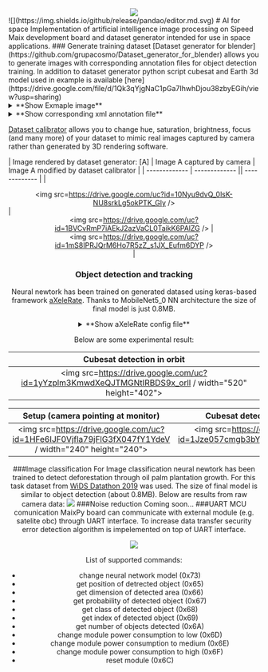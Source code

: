 

<div style="text-align:center"><img src=https://drive.google.com/uc?id=1ESDZn7xXU-BxeDaWwSYVPdHERqm8WZ6e /></div>
![](https://img.shields.io/github/release/pandao/editor.md.svg) 
# AI for space
Implementation of artificial intelligence image processing on Sipeed Maix development board and dataset generator intended for use in space applications.
### Generate training dataset
[Dataset generator for blender](https://github.com/grupacosmo/Dataset_generator_for_blender) allows you to generate images with corresponding annotation files for object detection training. In addition to dataset generator python script cubesat and Earth 3d model used in example is available [here](https://drive.google.com/file/d/1Qk3qYjgNaC1pGa7IhwhDjou38zbyEGih/view?usp=sharing)
<details><summary>**Show Exmaple image**</summary>
<div style="text-align:center"><img src=https://drive.google.com/uc?id=1eM-nqmNBr69SQu6ntxc427t7TKHYRyhM /></div>
</details>
<details><summary>**Show corresponding xml annotation file**</summary>
<pre>
```<annotation verified="yes">
	<folder>imgs</folder>
	<filename>0131.jpg</filename>
	<path>cubesat_detector/imgs</path>
	<source>
		<database>rendered</database>
	</source>
	<size>
		<width>320</width>
		<height>240</height>
		<deph>3</deph>
	</size>
	<segmented>0</segmented>
	<object>
		<name>sat</name>
		<pose>Unspecified</pose>
		<truncated>0</truncated>
		<difficult>0</difficult>
		<bndbox>
			<xmin>125</xmin>
			<ymin>49</ymin>
			<xmax>259</xmax>
			<ymax>177</ymax>
		</bndbox>
	</object>
</annotation>
```
</details>

<pb></pb>
[Dataset calibrator](https://github.com/grupacosmo/Dataset_calibrator) allows you to change hue, saturation, brightness, focus (and many more) of your dataset to mimic real images captured by camera rather than generated by 3D rendering software.

| Image rendered by dataset generator: [A] | Image A captured by camera | Image A modified by dataset calibrator | 
| ------------- | ------------- || ------------- |
|<div style="text-align:center"><img src=https://drive.google.com/uc?id=10Nyu9dvQ_0lsK-NU8srkLg5okPTK_Gly /></div> |<div style="text-align:center"><img src=https://drive.google.com/uc?id=1BVCvRmP7iAEkJ2azVaCL0TaikK6PAlZG />  |<div style="text-align:center"><img src=https://drive.google.com/uc?id=1mS8IPRJQrM6Ho7R5zZ_s1JX_Eufm6DYP /></div>|
### Object detection and tracking
Neural newtork has been trained on generated datased using keras-based framework [aXeleRate](https://github.com/AIWintermuteAI/aXeleRate).  Thanks to MobileNet5_0 NN architecture the size of final model is just 0.8MB.

<details><summary>**Show aXeleRate  config file**</summary>
<pre>
```
config = {
        "model":{
            "type":                 "Detector",
            "architecture":         "MobileNet5_0",
            "input_size":           224,
            "anchors":              [0.57273, 0.677385, 1.87446, 2.06253, 3.33843, 5.47434, 7.88282, 3.52778, 9.77052, 9.16828],
           "labels":               ["sat"],
            "coord_scale" : 		1.0,
            "class_scale" : 		1.0,
            "object_scale" : 		5.0,
            "no_object_scale" : 	1.0
        },
        "weights" : {
            #"full":   				"/content/dubesat_detector.h5",
            "full":   				"",
            "backend":   		    "imagenet"
        },
        "train" : {
            "actual_epoch":         150,
            "train_image_folder":   "cubesat_detector/imgs",
            "train_annot_folder":   "cubesat_detector/anns",
            "train_times":          1,
            "valid_image_folder":   "cubesat_detector/imgs_validation",
            "valid_annot_folder":   "cubesat_detector/anns_validation",
            "valid_times":          1,
            "valid_metric":         "mAP",
            "batch_size":           15,
            "learning_rate":        1e-4,
            "saved_folder":   		F"/content/drive/My Drive/pascal20_detection",
            "first_trainable_layer": "",
            "augumentation":				True,
            "is_only_detect" : 		False
        },
        "converter" : {
            "type":   				["k210"]
        }
    }
```
</pre>
</details>

Below are some experimental result:

| Cubesat detection in orbit |
| ------------- | 
|<div style="text-align:center"><img src=https://drive.google.com/uc?id=1yYzplm3KmwdXeQJTMGNtIRBDS9x_orll / width="520" height="402"></div> |

| Setup (camera pointing at monitor)| Cubesat detection from camera|
| ------------- | ------------- |
|<div style="text-align:center"><img src=https://drive.google.com/uc?id=1HFe6IJF0Vjfla79jFlG3fX047fY1YdeV / width="240" height="240"></div> |<div style="text-align:center"><img src=https://drive.google.com/uc?id=1Jze057cmgb3bYsLqoTSnbQ_aKM7pEJWT /> |

###Image classification
For Image classification neural newtork has been trained to detect deforestation through oil palm plantation growth. For this task dataset from [WiDS Datathon 2019](https://www.kaggle.com/c/widsdatathon2019/overview) was used. The size of final model is similar to object detection (about 0.8MB).
Below are results from raw camera data:
![](https://drive.google.com/uc?id=1K1N7CGnCnQSHTUkumZ_dLRZ-IYS3W-Fk)
###Noise reduction
Coming soon...
###UART MCU comunication
MaixPy board can communicate with external module (e.g. satelite obc) through UART interface. To increase data transfer security error detection algorithm is impelemented on top of UART interface.

![](https://drive.google.com/uc?id=1LqJwEI4MolTliAlLVAAZ6BGH2RcNBQzF)

List of supported commands:
- change neural network model (0x73)
- get position of detrected object (0x65)
- get dimension of detected area (0x66)
- get probability of detected object (0x67)
- get class of detected object (0x68)
- get  index of detected object (0x69)
- get number of objects detected (0x6A)
- change module power consumption to low (0x6D)
- change module power consumption to medium (0x6E)
- change module power consumption to high (0x6F)
- reset module (0x6C)